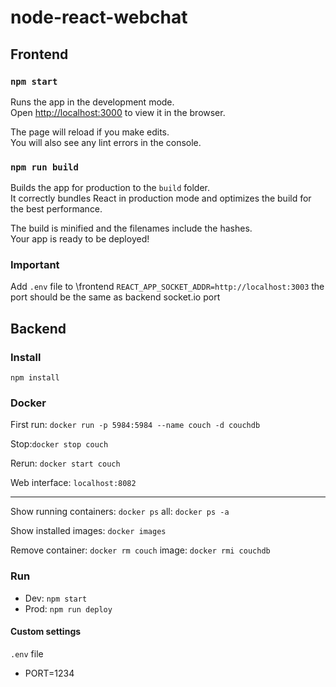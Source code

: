 # node-react-webchat

## Frontend

### `npm start`

Runs the app in the development mode.<br>
Open [http://localhost:3000](http://localhost:3000) to view it in the browser.

The page will reload if you make edits.<br>
You will also see any lint errors in the console.

### `npm run build`

Builds the app for production to the `build` folder.<br>
It correctly bundles React in production mode and optimizes the build for the best performance.

The build is minified and the filenames include the hashes.<br>
Your app is ready to be deployed!

### Important
Add ``.env`` file to \frontend
``REACT_APP_SOCKET_ADDR=http://localhost:3003`` the port should be the same as backend socket.io port

## Backend

### Install

``npm install``

### Docker

First run: ``docker run -p 5984:5984 --name couch -d couchdb``

Stop:``docker stop couch``

Rerun: ``docker start couch``

Web interface: ``localhost:8082``

---

Show running containers: ``docker ps`` all: ``docker ps -a``

Show installed images: ``docker images``

Remove container: ``docker rm couch`` image: ``docker rmi couchdb``

### Run

* Dev: ``npm start``
* Prod: ``npm run deploy``

#### Custom settings
``.env`` file

* PORT=1234

